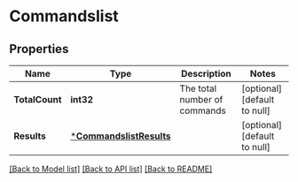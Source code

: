 # Commandslist

## Properties
Name | Type | Description | Notes
------------ | ------------- | ------------- | -------------
**TotalCount** | **int32** | The total number of commands | [optional] [default to null]
**Results** | [***CommandslistResults**](commandslist_results.md) |  | [optional] [default to null]

[[Back to Model list]](../README.md#documentation-for-models) [[Back to API list]](../README.md#documentation-for-api-endpoints) [[Back to README]](../README.md)


